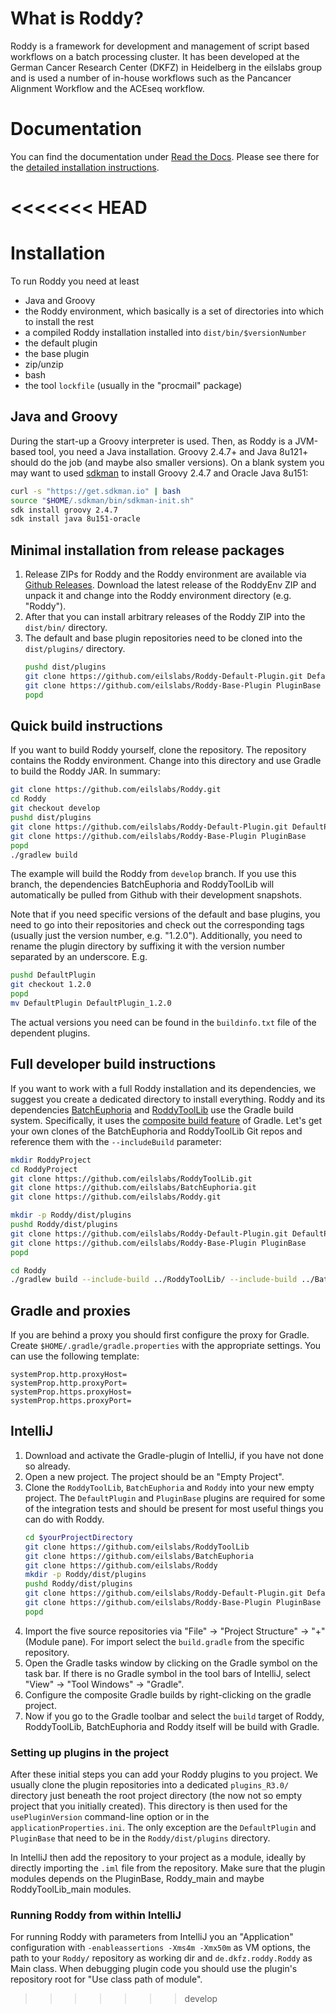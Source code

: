 # What is Roddy?

Roddy is a framework for development and management of script based workflows on a batch processing cluster. It has been developed at the German Cancer Research Center (DKFZ) in Heidelberg in the eilslabs group and is used a number of in-house workflows such as the Pancancer Alignment Workflow and the ACEseq workflow.

# Documentation

You can find the documentation under [Read the Docs](http://roddy-documentation.readthedocs.io). Please see there for the [detailed installation instructions](http://roddy-documentation.readthedocs.io/html/installationGuide.html).

<<<<<<< HEAD
=======
# Installation

To run Roddy you need at least 

* Java and Groovy
* the Roddy environment, which basically is a set of directories into which to install the rest
* a compiled Roddy installation installed into `dist/bin/$versionNumber` 
* the default plugin
* the base plugin
* zip/unzip
* bash
* the tool `lockfile` (usually in the "procmail" package)

## Java and Groovy

During the start-up a Groovy interpreter is used. Then, as Roddy is a JVM-based tool, you need a Java installation. Groovy 2.4.7+ and Java 8u121+ should do the job (and maybe also smaller versions). On a blank system you may want to used [sdkman](http://sdkman.io/) to install Groovy 2.4.7 and Oracle Java 8u151:

```bash
curl -s "https://get.sdkman.io" | bash
source "$HOME/.sdkman/bin/sdkman-init.sh"
sdk install groovy 2.4.7
sdk install java 8u151-oracle
```

## Minimal installation from release packages

1. Release ZIPs for Roddy and the Roddy environment are available via [Github Releases](https://github.com/eilslabs/Roddy/releases). Download the latest release of the RoddyEnv ZIP and unpack it and change into the Roddy environment directory (e.g. "Roddy").
2. After that you can install arbitrary releases of the Roddy ZIP into the `dist/bin/` directory.
3. The default and base plugin repositories need to be cloned into the `dist/plugins/` directory. 
   ```bash
   pushd dist/plugins
   git clone https://github.com/eilslabs/Roddy-Default-Plugin.git DefaultPlugin
   git clone https://github.com/eilslabs/Roddy-Base-Plugin PluginBase
   popd
   ```

## Quick build instructions

If you want to build Roddy yourself, clone the repository. The repository contains the Roddy environment. Change into this directory and use Gradle to build the Roddy JAR. In summary:

```bash
git clone https://github.com/eilslabs/Roddy.git
cd Roddy
git checkout develop
pushd dist/plugins
git clone https://github.com/eilslabs/Roddy-Default-Plugin.git DefaultPlugin
git clone https://github.com/eilslabs/Roddy-Base-Plugin PluginBase
popd
./gradlew build
```

The example will build the Roddy from `develop` branch. If you use this branch, the dependencies BatchEuphoria and RoddyToolLib will automatically be pulled from Github with their development snapshots.

Note that if you need specific versions of the default and base plugins, you need to go into their repositories and check out the corresponding tags (usually just the version number, e.g. "1.2.0"). Additionally, you need to rename the plugin directory by suffixing it with the version number separated by an underscore. E.g. 

```bash
pushd DefaultPlugin
git checkout 1.2.0
popd
mv DefaultPlugin DefaultPlugin_1.2.0
```

The actual versions you need can be found in the `buildinfo.txt` file of the dependent plugins.

## Full developer build instructions

If you want to work with a full Roddy installation and its dependencies, we suggest you create a dedicated directory to install everything. Roddy and its dependencies [BatchEuphoria](https://github.com/eilslabs/BatchEuphoria) and [RoddyToolLib](https://github.com/eilslabs/RoddyToolLib) use the Gradle build system. Specifically, it uses the [composite build feature](https://docs.gradle.org/current/userguide/composite_builds.html) of Gradle. Let's get your own clones of the BatchEuphoria and RoddyToolLib Git repos and reference them with the `--includeBuild` parameter:

```bash
mkdir RoddyProject
cd RoddyProject
git clone https://github.com/eilslabs/RoddyToolLib.git
git clone https://github.com/eilslabs/BatchEuphoria.git
git clone https://github.com/eilslabs/Roddy.git

mkdir -p Roddy/dist/plugins
pushd Roddy/dist/plugins
git clone https://github.com/eilslabs/Roddy-Default-Plugin.git DefaultPlugin
git clone https://github.com/eilslabs/Roddy-Base-Plugin PluginBase
popd

cd Roddy
./gradlew build --include-build ../RoddyToolLib/ --include-build ../BatchEuphoria/
```

## Gradle and proxies

If you are behind a proxy you should first configure the proxy for Gradle. Create `$HOME/.gradle/gradle.properties` with the appropriate settings. You can use the following template:

```
systemProp.http.proxyHost=
systemProp.http.proxyPort=
systemProp.https.proxyHost=
systemProp.https.proxyPort=
```


## IntelliJ

1. Download and activate the Gradle-plugin of IntelliJ, if you have not done so already.
2. Open a new project. The project should be an "Empty Project".
3. Clone the `RoddyToolLib`, `BatchEuphoria` and `Roddy` into your new empty project. The `DefaultPlugin` and `PluginBase` plugins are required for some of the integration tests and should be present for most useful things you can do with Roddy.
    ```bash
    cd $yourProjectDirectory
    git clone https://github.com/eilslabs/RoddyToolLib
    git clone https://github.com/eilslabs/BatchEuphoria
    git clone https://github.com/eilslabs/Roddy
    mkdir -p Roddy/dist/plugins
    pushd Roddy/dist/plugins
    git clone https://github.com/eilslabs/Roddy-Default-Plugin.git DefaultPlugin
    git clone https://github.com/eilslabs/Roddy-Base-Plugin PluginBase
    popd
    ```
4. Import the five source repositories via "File" -> "Project Structure" -> "+" (Module pane). For import select the `build.gradle` from the specific repository.
5. Open the Gradle tasks window by clicking on the Gradle symbol on the task bar. If there is no Gradle symbol in the tool bars of IntelliJ, select "View" -> "Tool Windows" -> "Gradle".
6. Configure the composite Gradle builds by right-clicking on the gradle project.
7. Now if you go to the Gradle toolbar and select the `build` target of Roddy, RoddyToolLib, BatchEuphoria and Roddy itself will be build with Gradle.

### Setting up plugins in the project 

After these initial steps you can add your Roddy plugins to you project. We usually clone the plugin repositories into a dedicated `plugins_R3.0/` directory just beneath the root project directory (the now not so empty project that you initially created). This directory is then used for the `usePluginVersion` command-line option or in the `applicationProperties.ini`. The only exception are the `DefaultPlugin` and `PluginBase` that need to be in the `Roddy/dist/plugins` directory.

In IntelliJ then add the repository to your project as a module, ideally by directly importing the `.iml` file from the repository. Make sure that the plugin modules depends on the PluginBase, Roddy_main and maybe RoddyToolLib_main modules.

### Running Roddy from within IntelliJ

For running Roddy with parameters from IntelliJ you an "Application" configuration with `-enableassertions -Xms4m -Xmx50m` as VM options, the path to your `Roddy/` repository as working dir and `de.dkfz.roddy.Roddy` as Main class. When debugging plugin code you should use the plugin's repository root for "Use class path of module".
>>>>>>> develop
